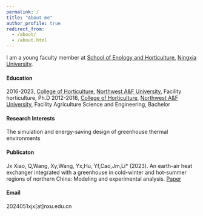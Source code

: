 ```yaml
---
permalink: /
title: "About me"
author_profile: true
redirect_from: 
  - /about/
  - /about.html
---
```



I am a young faculty member at [School of Enology and Horticulture](https://wine.nxu.edu.cn/), [Ningxia University](https://www.nxu.edu.cn/).

#### Education
2016-2023, [College of Horticulture](https://yyxy.nwafu.edu.cn/), [Northwest A&F University](https://www.nwsuaf.edu.cn/), Facility horticulture, Ph.D
2012-2016, [College of Horticulture](https://yyxy.nwafu.edu.cn/), [Northwest A&F University](https://www.nwsuaf.edu.cn/), Facility Agriculture Science and Engineering, Bachelor

#### Research Interests
The simulation and energy-saving design of greenhouse thermal environments


#### Publicaton
Jx Xiao, Q,Wang, Xy,Wang, Yx,Hu, Yf,Cao,Jm,Li* (2023). An earth-air heat exchanger integrated with a greenhouse in cold-winter and hot-summer regions of northern China: Modeling and experimental analysis. [Paper](https://www.sciencedirect.com/science/article/pii/S1359431123009687?via%3Dihub)

#### Email
2024051xjx[at]nxu.edu.cn
